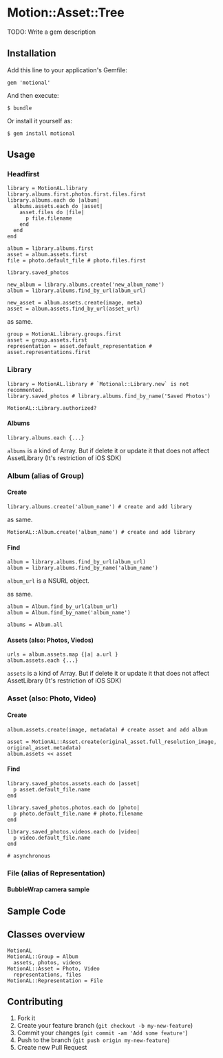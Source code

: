 # Motion::Asset::Tree

TODO: Write a gem description

## Installation

Add this line to your application's Gemfile:

    gem 'motional'

And then execute:

    $ bundle

Or install it yourself as:

    $ gem install motional

## Usage

### Headfirst
    
    library = MotionAL.library
    library.albums.first.photos.first.files.first
    library.albums.each do |album|
      albums.assets.each do |asset|
        asset.files do |file|
          p file.filename
        end
      end
    end
    
    album = library.albums.first
    asset = album.assets.first
    file = photo.default_file # photo.files.first

    library.saved_photos

    new_album = library.albums.create('new_album_name')
    album = library.albums.find_by_url(album_url)

    new_asset = album.assets.create(image, meta)
    asset = album.assets.find_by_url(asset_url)
    
as same.

    group = MotionAL.library.groups.first
    asset = group.assets.first
    representation = asset.default_representation # asset.representations.first

### Library

    library = MotionAL.library # `Motional::Library.new` is not recommented.
    library.saved_photos # library.albums.find_by_name('Saved Photos')

    MotionAL::Library.authorized?

#### Albums

    library.albums.each {...}

`albums` is a kind of Array.
But if delete it or update it that does not affect AssetLibrary (It's restriction of iOS SDK)

### Album (alias of Group)

#### Create

    library.albums.create('album_name') # create and add library

as same.

    MotionAL::Album.create('album_name') # create and add library
    
#### Find

    album = library.albums.find_by_url(album_url)
    album = library.albums.find_by_name('album_name')

`album_url` is a NSURL object.

as same.

    album = Album.find_by_url(album_url)
    album = Album.find_by_name('album_name')

    albums = Album.all

#### Assets (also: Photos, Viedos)
    
    urls = album.assets.map {|a| a.url }
    album.assets.each {...}

`assets` is a kind of Array.
But if delete it or update it that does not affect AssetLibrary (It's restriction of iOS SDK)

### Asset (also: Photo, Video)

#### Create

    album.assets.create(image, metadata) # create asset and add album
    
    asset = MotionAL::Asset.create(original_asset.full_resolution_image, original_asset.metadata)
    album.assets << asset
    
#### Find
    
    library.saved_photos.assets.each do |asset|
      p asset.default_file.name
    end
    
    library.saved_photos.photos.each do |photo|
      p photo.default_file.name # photo.filename
    end
    
    library.saved_photos.videos.each do |video|
      p video.default_file.name
    end
    
    # asynchronous

### File (alias of Representation)

#### BubbleWrap camera sample

## Sample Code

## Classes overview

    MotionAL
    MotionAL::Group = Album
      assets, photos, videos
    MotionAL::Asset = Photo, Video
      representations, files
    MotionAL::Representation = File

## Contributing

1. Fork it
2. Create your feature branch (`git checkout -b my-new-feature`)
3. Commit your changes (`git commit -am 'Add some feature'`)
4. Push to the branch (`git push origin my-new-feature`)
5. Create new Pull Request
